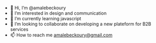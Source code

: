 - 👋 Hi, I’m @amalebeckoury
- 👀 I’m interested in design and communication 
- 🌱 I’m currently learning javascript
- 💞️ I’m looking to collaborate on developing a new plateform for B2B services
- 📫 How to reach me amalebeckoury@gmail.com

<!---
amalebeckoury/amalebeckoury is a ✨ special ✨ repository because its `README.md` (this file) appears on your GitHub profile.
You can click the Preview link to take a look at your changes.
--->

